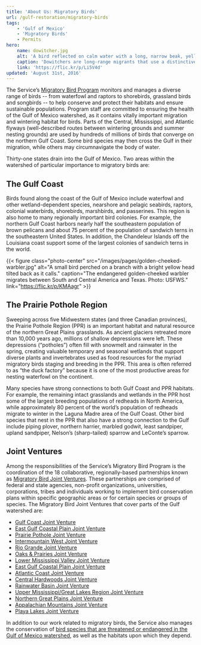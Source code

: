 ```yaml
---
title: 'About Us: Migratory Birds'
url: /gulf-restoration/migratory-birds
tags:
    - 'Gulf of Mexico'
    - 'Migratory Birds'
    - Permits
hero:
    name: dowitcher.jpg
    alt: 'A bird reflected on calm water with a long, narrow beak, yellow/orange breast and dark black feathers on its back.'
    caption: 'Dowitchers are long-range migrants that use a distinctive sewing machine-like feeding action when foraging across the mud flats of the Gulf region. Photo by Woody Woodrow, USFWS.'
    link: 'https://flic.kr/p/Li5V4d'
updated: 'August 31st, 2016'
---
```


The Service’s [Migratory Bird Program](https://www.fws.gov/birds/index.php) monitors and manages a diverse range of birds -- from waterfowl and raptors to shorebirds, grassland birds and songbirds -- to help conserve and protect their habitats and ensure sustainable populations. Program staff are committed to ensuring the health of the Gulf of Mexico watershed, as it contains vitally important migration and wintering habitat for birds. Parts of the Central, Mississippi, and Atlantic flyways (well-described routes between wintering grounds and summer nesting grounds) are used by hundreds of millions of birds that converge on the northern Gulf Coast. Some bird species may then cross the Gulf in their migration, while others  may circumnavigate the body of water.

Thirty-one states drain into the Gulf of Mexico. Two areas within the watershed of particular importance to migratory birds are:

## The Gulf Coast

Birds found along the coast of the Gulf of Mexico include waterfowl and other wetland-dependent species, nearshore and pelagic seabirds, raptors, colonial waterbirds, shorebirds, marshbirds, and passerines. This region is also home to many regionally important bird colonies. For example, the northern Gulf Coast harbors nearly half the southeastern population of brown pelicans and about 75 percent of the population of sandwich terns in the southeastern United States. In addition, the Chandeleur Islands off the Louisiana coast support some of the largest colonies of sandwich terns in the world.

{{< figure class="photo-center" src="/images/pages/golden-cheeked-warbler.jpg" alt="A small bird perched on a branch with a bright yellow head tilted back as it calls." caption="The endangered golden-cheeked warbler migrates between South and Central America and Texas. Photo: USFWS." link="https://flic.kr/p/KMAagr" >}}

## The Prairie Pothole Region

Sweeping across five Midwestern states (and three Canadian provinces), the Prairie Pothole Region (PPR) is an important habitat and natural resource of the northern Great Plains grasslands. As ancient glaciers retreated more than 10,000 years ago, millions of shallow depressions were left. These depressions (“potholes”) often fill with snowmelt and rainwater in the spring, creating valuable temporary and seasonal wetlands that support diverse plants and invertebrates used as food resources for the myriad migratory birds staging and breeding in the PPR. This area is often referred to as “the duck factory” because it is one of the most productive areas for nesting waterfowl on the continent.

Many species have strong connections to both Gulf Coast and PPR habitats. For example, the remaining intact grasslands and wetlands in the PPR host some of the largest breeding populations of redheads in North America, while approximately 80 percent of the world’s population of redheads migrate to winter in the Laguna Madre area of the Gulf Coast. Other bird species that nest in the PPR that also have a strong connection to the Gulf include piping plover, northern harrier, marbled godwit, least sandpiper, upland sandpiper, Nelson’s (sharp-tailed) sparrow and LeConte’s sparrow.

## Joint Ventures

Among the responsibilities of the Service’s Migratory Bird Program is the coordination of the 18 collaborative, regionally-based partnerships known as [Migratory Bird Joint Ventures](http://mbjv.org/). These partnerships are comprised of federal and state agencies, non-profit organizations, universities, corporations, tribes and individuals working to implement bird conservation plans within specific geographic areas or for certain species or groups of species. The Migratory Bird Joint Ventures that cover parts of the Gulf watershed are:

- [Gulf Coast Joint Venture](http://www.gcjv.org/)
- [East Gulf Coastal Plain Joint Venture](http://www.egcpjv.org/)
- [Prairie Pothole Joint Venture](http://ppjv.org/)
- [Intermountain West Joint Venture](http://iwjv.org/)
- [Rio Grande Joint Venture](http://www.rgjv.org/)
- [Oaks & Prairies Joint Venture](http://opjv.org/)
- [Lower Mississippi Valley Joint Venture](http://www.lmvjv.org/)
- [East Gulf Coastal Plain Joint Venture](http://www.egcpjv.org/)
- [Atlantic Coast Joint Venture](http://www.acjv.org/)
- [Central Hardwoods Joint Venture](http://www.chjv.org/)
- [Rainwater Basin Joint Venture](http://www.rwbjv.org/)
- [Upper Mississippi/Great Lakes Region Joint Venture](http://www.uppermissgreatlakesjv.org/)
- [Northern Great Plains Joint Venture](http://ngpjv.org/)
- [Appalachian Mountains Joint Venture](http://www.amjv.org/)
- [Playa Lakes Joint Venture](http://www.pljv.org/)

In addition to our work related to migratory birds, the Service also manages the conservation of [bird species that are threatened or endangered in the Gulf of Mexico watershed](/gulf-restoration/our-responsibilities/birds), as well as the habitats upon which they depend.
